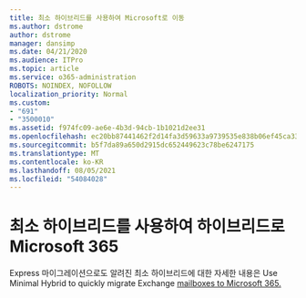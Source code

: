 ```yaml
---
title: 최소 하이브리드를 사용하여 Microsoft로 이동
ms.author: dstrome
author: dstrome
manager: dansimp
ms.date: 04/21/2020
ms.audience: ITPro
ms.topic: article
ms.service: o365-administration
ROBOTS: NOINDEX, NOFOLLOW
localization_priority: Normal
ms.custom:
- "691"
- "3500010"
ms.assetid: f974fc09-ae6e-4b3d-94cb-1b1021d2ee31
ms.openlocfilehash: ec20bb87441462f2d14fa3d59633a9739535e838b06ef45ca33082a9c018d55c
ms.sourcegitcommit: b5f7da89a650d2915dc652449623c78be6247175
ms.translationtype: MT
ms.contentlocale: ko-KR
ms.lasthandoff: 08/05/2021
ms.locfileid: "54084028"
---
```

# <a name="using-minimal-hybrid-to-move-to-microsoft-365"></a>최소 하이브리드를 사용하여 하이브리드로 Microsoft 365

Express 마이그레이션으로도 알려진 최소 하이브리드에 대한 자세한 내용은 Use Minimal Hybrid to quickly migrate Exchange [mailboxes to Microsoft 365.](https://docs.microsoft.com/Exchange/mailbox-migration/use-minimal-hybrid-to-quickly-migrate)
